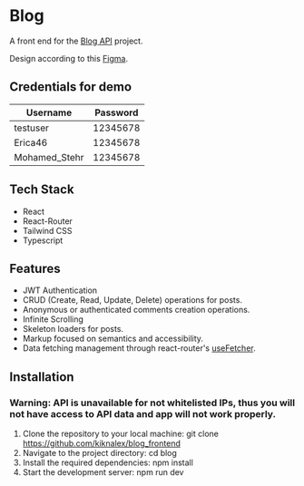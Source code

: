 # Blog

A front end for the [Blog API](https://github.com/kiknalex/Blog-API) project.

Design according to this [Figma](https://www.figma.com/community/file/895225371918055740).

## Credentials for demo

| Username      | Password |
| ------------- | -------- |
| testuser      | 12345678 |
| Erica46       | 12345678 |
| Mohamed_Stehr | 12345678 |

## Tech Stack

- React
- React-Router
- Tailwind CSS
- Typescript

## Features

- JWT Authentication
- CRUD (Create, Read, Update, Delete) operations for posts.
- Anonymous or authenticated comments creation operations.
- Infinite Scrolling
- Skeleton loaders for posts.
- Markup focused on semantics and accessibility.
- Data fetching management through react-router's [useFetcher](https://reactrouter.com/en/main/hooks/use-fetcher).

## Installation

### Warning: API is unavailable for not whitelisted IPs, thus you will not have access to API data and app will not work properly.

1. Clone the repository to your local machine: git clone https://github.com/kiknalex/blog_frontend
2. Navigate to the project directory: cd blog
3. Install the required dependencies: npm install
4. Start the development server: npm run dev
